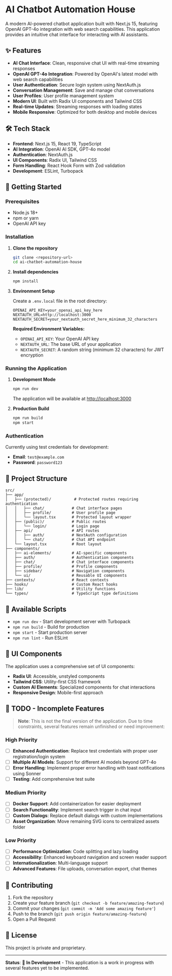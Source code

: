 # AI Chatbot Automation House

A modern AI-powered chatbot application built with Next.js 15, featuring OpenAI GPT-4o integration with web search capabilities. This application provides an intuitive chat interface for interacting with AI assistants.

## ✨ Features

- **AI Chat Interface**: Clean, responsive chat UI with real-time streaming responses
- **OpenAI GPT-4o Integration**: Powered by OpenAI's latest model with web search capabilities
- **User Authentication**: Secure login system using NextAuth.js
- **Conversation Management**: Save and manage chat conversations
- **User Profiles**: User profile management system
- **Modern UI**: Built with Radix UI components and Tailwind CSS
- **Real-time Updates**: Streaming responses with loading states
- **Mobile Responsive**: Optimized for both desktop and mobile devices

## 🛠️ Tech Stack

- **Frontend**: Next.js 15, React 19, TypeScript
- **AI Integration**: OpenAI AI SDK, GPT-4o model
- **Authentication**: NextAuth.js
- **UI Components**: Radix UI, Tailwind CSS
- **Form Handling**: React Hook Form with Zod validation
- **Development**: ESLint, Turbopack

## 🚀 Getting Started

### Prerequisites

- Node.js 18+
- npm or yarn
- OpenAI API key

### Installation

1. **Clone the repository**
   ```bash
   git clone <repository-url>
   cd ai-chatbot-automation-house
   ```

2. **Install dependencies**
   ```bash
   npm install
   ```

3. **Environment Setup**

   Create a `.env.local` file in the root directory:
   ```env
   OPENAI_API_KEY=your_openai_api_key_here
   NEXTAUTH_URL=http://localhost:3000
   NEXTAUTH_SECRET=your_nextauth_secret_here_minimum_32_characters
   ```

   **Required Environment Variables:**
   - `OPENAI_API_KEY`: Your OpenAI API key
   - `NEXTAUTH_URL`: The base URL of your application
   - `NEXTAUTH_SECRET`: A random string (minimum 32 characters) for JWT encryption

### Running the Application

1. **Development Mode**
   ```bash
   npm run dev
   ```
   The application will be available at [http://localhost:3000](http://localhost:3000)

2. **Production Build**
   ```bash
   npm run build
   npm start
   ```

### Authentication

Currently using test credentials for development:
- **Email**: `test@example.com`
- **Password**: `password123`

## 📁 Project Structure

```
src/
├── app/
│   ├── (protected)/          # Protected routes requiring authentication
│   │   ├── chat/            # Chat interface pages
│   │   ├── profile/         # User profile page
│   │   └── layout.tsx       # Protected layout wrapper
│   ├── (public)/            # Public routes
│   │   └── login/           # Login page
│   ├── api/                 # API routes
│   │   ├── auth/            # NextAuth configuration
│   │   └── chat/            # Chat API endpoint
│   └── layout.tsx           # Root layout
├── components/
│   ├── ai-elements/         # AI-specific components
│   ├── auth/                # Authentication components
│   ├── chat/                # Chat interface components
│   ├── profile/             # Profile components
│   ├── sidebar/             # Navigation components
│   └── ui/                  # Reusable UI components
├── contexts/                # React contexts
├── hooks/                   # Custom React hooks
├── lib/                     # Utility functions
└── types/                   # TypeScript type definitions
```

## 🔧 Available Scripts

- `npm run dev` - Start development server with Turbopack
- `npm run build` - Build for production
- `npm start` - Start production server
- `npm run lint` - Run ESLint

## 🎨 UI Components

The application uses a comprehensive set of UI components:
- **Radix UI**: Accessible, unstyled components
- **Tailwind CSS**: Utility-first CSS framework
- **Custom AI Elements**: Specialized components for chat interactions
- **Responsive Design**: Mobile-first approach

## 📝 TODO - Incomplete Features

> **Note**: This is not the final version of the application. Due to time constraints, several features remain unfinished or need improvement:

### High Priority
- [ ] **Enhanced Authentication**: Replace test credentials with proper user registration/login system
- [ ] **Multiple AI Models**: Support for different AI models beyond GPT-4o
- [ ] **Error Handling**: Implement proper error handling with toast notifications using Sonner
- [ ] **Testing**: Add comprehensive test suite

### Medium Priority
- [ ] **Docker Support**: Add containerization for easier deployment
- [ ] **Search Functionality**: Implement search trigger in chat input
- [ ] **Custom Dialogs**: Replace default dialogs with custom implementations
- [ ] **Asset Organization**: Move remaining SVG icons to centralized assets folder

### Low Priority
- [ ] **Performance Optimization**: Code splitting and lazy loading
- [ ] **Accessibility**: Enhanced keyboard navigation and screen reader support
- [ ] **Internationalization**: Multi-language support
- [ ] **Advanced Features**: File uploads, conversation export, chat themes

## 🤝 Contributing

1. Fork the repository
2. Create your feature branch (`git checkout -b feature/amazing-feature`)
3. Commit your changes (`git commit -m 'Add some amazing feature'`)
4. Push to the branch (`git push origin feature/amazing-feature`)
5. Open a Pull Request

## 📄 License

This project is private and proprietary.

---

**Status**: 🚧 **In Development** - This application is a work in progress with several features yet to be implemented.